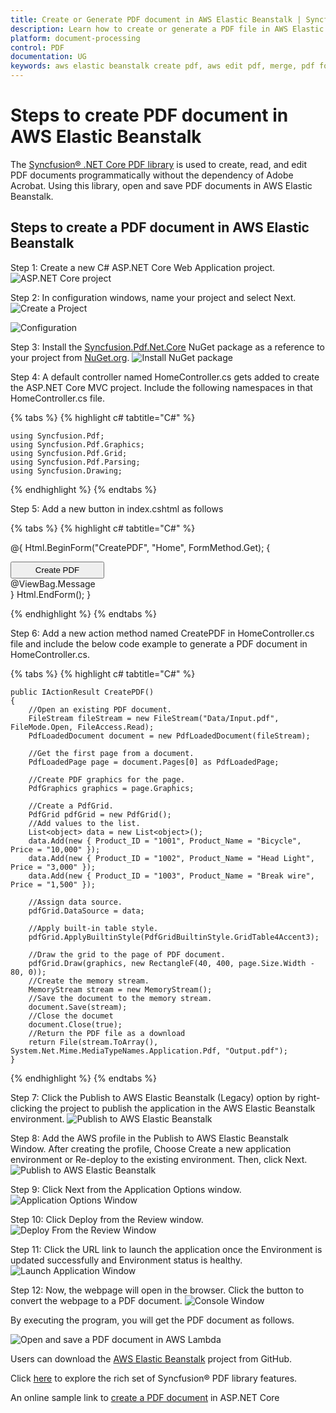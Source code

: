 ```yaml
---
title: Create or Generate PDF document in AWS Elastic Beanstalk | Syncfusion
description: Learn how to create or generate a PDF file in AWS Elastic Beanstalk using Syncfusion .NET Core PDF library without the dependency of Adobe Acrobat. 
platform: document-processing
control: PDF
documentation: UG
keywords: aws elastic beanstalk create pdf, aws edit pdf, merge, pdf form, fill form, digital sign, table, c#, dotnet core pdf, asp generate pdf, aspx generate pdf
---
```


# Steps to create PDF document in AWS Elastic Beanstalk

The [Syncfusion&reg; .NET Core PDF library](https://www.syncfusion.com/document-processing/pdf-framework/net-core) is used to create, read, and edit PDF documents programmatically without the dependency of Adobe Acrobat. Using this library, open and save PDF documents in AWS Elastic Beanstalk. 

## Steps to create a PDF document in AWS Elastic Beanstalk

Step 1: Create a new C# ASP.NET Core Web Application project.
![ASP.NET Core project](GettingStarted_images/Create-Project.png)

Step 2: In configuration windows, name your project and select Next.
![Create a Project](GettingStarted_images/AWS-Elastic-Beanstalk-Project.png)

![Configuration](GettingStarted_images/AWS-Elastic-Beanstalk-Configuration.png)

Step 3: Install the [Syncfusion.Pdf.Net.Core](https://www.nuget.org/packages/Syncfusion.Pdf.Net.Core/) NuGet package as a reference to your project from [NuGet.org](https://www.nuget.org/).
![Install NuGet package](GettingStarted_images/NuGet-Package-AWS-Elastic-Beanstalk.png)

Step 4: A default controller named HomeController.cs gets added to create the ASP.NET Core MVC project. Include the following namespaces in that HomeController.cs file.

{% tabs %}
{% highlight c# tabtitle="C#" %}

    using Syncfusion.Pdf;
    using Syncfusion.Pdf.Graphics;
    using Syncfusion.Pdf.Grid;
    using Syncfusion.Pdf.Parsing;
    using Syncfusion.Drawing;

{% endhighlight %}
{% endtabs %}

Step 5: Add a new button in index.cshtml as follows

{% tabs %}
{% highlight c# tabtitle="C#" %}

   @{
    Html.BeginForm("CreatePDF", "Home", FormMethod.Get);
    {
        <div>
            <input type="submit" value="Create PDF" style="width:150px;height:27px" />
            <br />
            <div class="text-danger">
                @ViewBag.Message
            </div>
        </div>
    }
    Html.EndForm();
}

{% endhighlight %}
{% endtabs %}

Step 6: Add a new action method named CreatePDF in HomeController.cs file and include the below code example to generate a PDF document in HomeController.cs.

{% tabs %}
{% highlight c# tabtitle="C#" %}

    public IActionResult CreatePDF()
    {
        //Open an existing PDF document.
        FileStream fileStream = new FileStream("Data/Input.pdf", FileMode.Open, FileAccess.Read);
        PdfLoadedDocument document = new PdfLoadedDocument(fileStream);

        //Get the first page from a document.
        PdfLoadedPage page = document.Pages[0] as PdfLoadedPage;

        //Create PDF graphics for the page.
        PdfGraphics graphics = page.Graphics;

        //Create a PdfGrid.
        PdfGrid pdfGrid = new PdfGrid();
        //Add values to the list.
        List<object> data = new List<object>();
        data.Add(new { Product_ID = "1001", Product_Name = "Bicycle", Price = "10,000" });
        data.Add(new { Product_ID = "1002", Product_Name = "Head Light", Price = "3,000" });
        data.Add(new { Product_ID = "1003", Product_Name = "Break wire", Price = "1,500" });

        //Assign data source.
        pdfGrid.DataSource = data;

        //Apply built-in table style.
        pdfGrid.ApplyBuiltinStyle(PdfGridBuiltinStyle.GridTable4Accent3);

        //Draw the grid to the page of PDF document.
        pdfGrid.Draw(graphics, new RectangleF(40, 400, page.Size.Width - 80, 0));
        //Create the memory stream.
        MemoryStream stream = new MemoryStream();
        //Save the document to the memory stream.
        document.Save(stream);
        //Close the documet
	    document.Close(true); 
	    //Return the PDF file as a download
        return File(stream.ToArray(), System.Net.Mime.MediaTypeNames.Application.Pdf, "Output.pdf");
    }

{% endhighlight %}
{% endtabs %}

Step 7: Click the Publish to AWS Elastic Beanstalk (Legacy) option by right-clicking the project to publish the application in the AWS Elastic Beanstalk environment.
![Publish to AWS Elastic Beanstalk](GettingStarted_images/Publish-AWS-Elastic-Beanstalk.png)

Step 8: Add the AWS profile in the Publish to AWS Elastic Beanstalk Window. After creating the profile, Choose Create a new application environment or Re-deploy to the existing environment. Then, click Next.
![Publish to AWS Elastic Beanstalk](GettingStarted_images/Publish-to-AWS-Elastic-Beanstalk.png)

Step 9: Click Next from the Application Options window.
![Application Options Window](GettingStarted_images/Application-Options-Window.png)

Step 10: Click Deploy from the Review window.
![Deploy From the Review Window](GettingStarted_images/Deploy-From-the-Review-Window.png)

Step 11: Click the URL link to launch the application once the Environment is updated successfully and Environment status is healthy.
![Launch Application Window](GettingStarted_images/Launch-Application-Window.png)

Step 12: Now, the webpage will open in the browser. Click the button to convert the webpage to a PDF document.
![Console Window](GettingStarted_images/Console-Page-AWS-Elastic-Beanstalk.png)


By executing the program, you will get the PDF document as follows.

![Open and save a PDF document in AWS Lambda](GettingStarted_images/Output.png)

Users can download the [AWS Elastic Beanstalk](https://github.com/SyncfusionExamples/PDF-Examples/tree/master/Getting%20Started/AWS/AWSElasticBeanstalk) project from GitHub.

Click [here](https://www.syncfusion.com/document-processing/pdf-framework/net-core?_gl=1*7czwz1*_ga*OTcwNzc5NDkuMTY4MTEwMjEwNA..*_ga_WC4JKKPHH0*MTY4OTg0NTE0Ni4zMzguMC4xNjg5ODQ1MTQ2LjYwLjAuMA..) to explore the rich set of Syncfusion&reg; PDF library features.

An online sample link to [create a PDF document](https://ej2.syncfusion.com/aspnetcore/PDF/HelloWorld#/bootstrap5) in ASP.NET Core